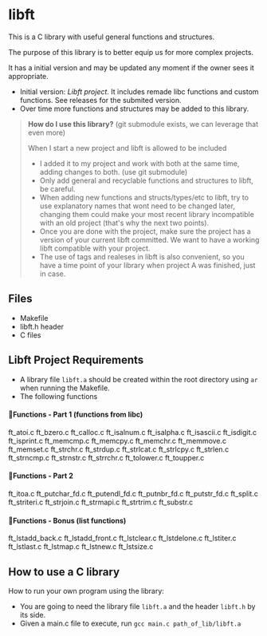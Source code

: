 # libft

This is a C library with useful general functions and structures. 

The purpose of this library is to better equip us for more complex projects.

It has a initial version and may be updated any moment if the owner sees it appropriate.
- Initial version: *Libft project*. It includes remade libc functions and custom functions. See releases for the submited version.
- Over time more functions and structures may be added to this library.

> **How do I use this library?** (git submodule exists, we can leverage that even more)
>
> When I start a new project and libft is allowed to be included
> - I added it to my project and work with both at the same time, adding changes to both. (use git submodule)
> - Only add general and recyclable functions and structures to libft, be careful. 
> - When adding new functions and structs/types/etc to libft, try to use explanatory names that wont need to be changed later, changing them could make your most recent library incompatible with an old project (that's why the next two points).
> - Once you are done with the project, make sure the project has a version of your current libft committed. We want to have a working libft compatible with your project.
> - The use of tags and realeses in libft is also convenient, so you have a time point of your library when project A was finished, just in case.

## Files
- Makefile
- libft.h header
- C files

## Libft Project Requirements
- A library file `libft.a` should be created within the root directory using `ar` when running the Makefile.
- The following functions

#### 🔹Functions - Part 1 (functions from libc)

ft_atoi.c
ft_bzero.c
ft_calloc.c
ft_isalnum.c
ft_isalpha.c
ft_isascii.c
ft_isdigit.c
ft_isprint.c
ft_memcmp.c
ft_memcpy.c
ft_memchr.c
ft_memmove.c
ft_memset.c
ft_strchr.c
ft_strdup.c
ft_strlcat.c
ft_strlcpy.c
ft_strlen.c
ft_strncmp.c
ft_strnstr.c
ft_strrchr.c
ft_tolower.c
ft_toupper.c

#### 🔹Functions - Part 2
ft_itoa.c
ft_putchar_fd.c
ft_putendl_fd.c
ft_putnbr_fd.c
ft_putstr_fd.c
ft_split.c
ft_striteri.c
ft_strjoin.c
ft_strmapi.c
ft_strtrim.c
ft_substr.c

#### 🔹Functions - Bonus (list functions)
ft_lstadd_back.c
ft_lstadd_front.c
ft_lstclear.c
ft_lstdelone.c
ft_lstiter.c
ft_lstlast.c
ft_lstmap.c
ft_lstnew.c
ft_lstsize.c

## How to use a C library

How to run your own program using the library:
- You are going to need the library file `libft.a` and the header `libft.h` by its side.
- Given a main.c file to execute, run
```gcc main.c path_of_lib/libft.a```

